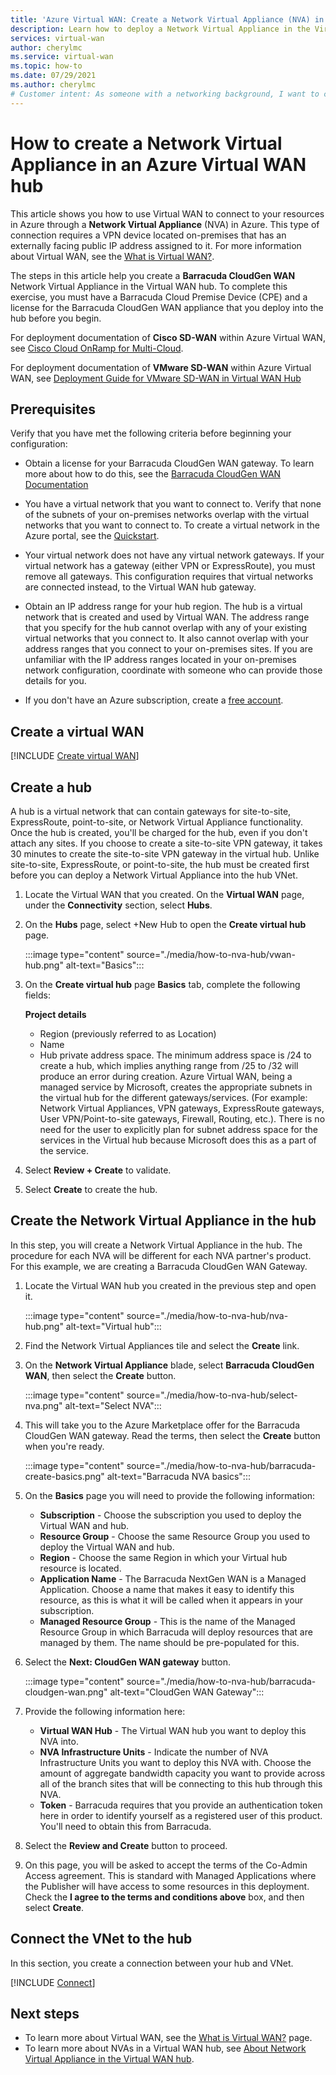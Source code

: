 ```yaml
---
title: 'Azure Virtual WAN: Create a Network Virtual Appliance (NVA) in the hub'
description: Learn how to deploy a Network Virtual Appliance in the Virtual WAN hub.
services: virtual-wan
author: cherylmc
ms.service: virtual-wan
ms.topic: how-to
ms.date: 07/29/2021
ms.author: cherylmc
# Customer intent: As someone with a networking background, I want to create a Network Virtual Appliance (NVA) in my Virtual WAN hub.
---
```

# How to create a Network Virtual Appliance in an Azure Virtual WAN hub

This article shows you how to use Virtual WAN to connect to your resources in Azure through a **Network Virtual Appliance** (NVA) in Azure. This type of connection requires a VPN device located on-premises that has an externally facing public IP address assigned to it. For more information about Virtual WAN, see the [What is Virtual WAN?](virtual-wan-about.md).

The steps in this article help you create a **Barracuda CloudGen WAN** Network Virtual Appliance in the Virtual WAN hub. To complete this exercise, you must have a Barracuda Cloud Premise Device (CPE) and a license for the Barracuda CloudGen WAN appliance that you deploy into the hub before you begin.

For deployment documentation of **Cisco SD-WAN** within Azure Virtual WAN, see [Cisco Cloud OnRamp for Multi-Cloud](https://www.cisco.com/c/en/us/td/docs/routers/sdwan/configuration/cloudonramp/ios-xe-17/cloud-onramp-book-xe/cloud-onramp-multi-cloud.html#Cisco_Concept.dita_c61e0e7a-fff8-4080-afee-47b81e8df701). 

For deployment documentation of **VMware SD-WAN** within Azure Virtual WAN, see [Deployment Guide for VMware SD-WAN in Virtual WAN Hub](https://kb.vmware.com/s/article/82746)

## Prerequisites

Verify that you have met the following criteria before beginning your configuration:

* Obtain a license for your Barracuda CloudGen WAN gateway. To learn more about how to do this, see the [Barracuda CloudGen WAN Documentation](https://www.barracuda.com/products/cloudgenwan)

* You have a virtual network that you want to connect to. Verify that none of the subnets of your on-premises networks overlap with the virtual networks that you want to connect to. To create a virtual network in the Azure portal, see the [Quickstart](../virtual-network/quick-create-portal.md).

* Your virtual network does not have any virtual network gateways. If your virtual network has a gateway (either VPN or ExpressRoute), you must remove all gateways. This configuration requires that virtual networks are connected instead, to the Virtual WAN hub gateway.

* Obtain an IP address range for your hub region. The hub is a virtual network that is created and used by Virtual WAN. The address range that you specify for the hub cannot overlap with any of your existing virtual networks that you connect to. It also cannot overlap with your address ranges that you connect to your on-premises sites. If you are unfamiliar with the IP address ranges located in your on-premises network configuration, coordinate with someone who can provide those details for you.

* If you don't have an Azure subscription, create a [free account](https://azure.microsoft.com/free/?WT.mc_id=A261C142F).

## <a name="openvwan"></a>Create a virtual WAN

[!INCLUDE [Create virtual WAN](../../includes/virtual-wan-create-vwan-include.md)]

## <a name="hub"></a>Create a hub

A hub is a virtual network that can contain gateways for site-to-site, ExpressRoute, point-to-site,  or Network Virtual Appliance functionality. Once the hub is created, you'll be charged for the hub, even if you don't attach any sites. If you choose to create a site-to-site VPN gateway, it takes 30 minutes to create the site-to-site VPN gateway in the virtual hub. Unlike site-to-site, ExpressRoute, or point-to-site, the hub must be created first before you can deploy a Network Virtual Appliance into the hub VNet.

1. Locate the Virtual WAN that you created. On the **Virtual WAN** page, under the **Connectivity** section, select **Hubs**.
1. On the **Hubs** page, select +New Hub to open the **Create virtual hub** page.

   :::image type="content" source="./media/how-to-nva-hub/vwan-hub.png" alt-text="Basics":::
1. On the **Create virtual hub** page **Basics** tab, complete the following fields:

   **Project details**

   * Region (previously referred to as Location)
   * Name
   * Hub private address space. The minimum address space is /24 to create a hub, which implies anything range from /25 to /32 will produce an error during creation. Azure Virtual WAN, being a managed service by Microsoft, creates the appropriate subnets in the virtual hub for the different gateways/services. (For example: Network Virtual Appliances, VPN gateways, ExpressRoute gateways, User VPN/Point-to-site gateways, Firewall, Routing, etc.). There is no need for the user to explicitly plan for subnet address space for the services in the Virtual hub because Microsoft does this as a part of the service.
1. Select **Review + Create** to validate.
1. Select **Create** to create the hub.

## Create the Network Virtual Appliance in the hub

In this step, you will create a Network Virtual Appliance in the hub. The procedure for each NVA will be different for each NVA partner's product. For this example, we are creating a Barracuda CloudGen WAN Gateway.

1. Locate the Virtual WAN hub you created in the previous step and open it.

   :::image type="content" source="./media/how-to-nva-hub/nva-hub.png" alt-text="Virtual hub":::
1. Find the Network Virtual Appliances tile and select the **Create** link.
1. On the **Network Virtual Appliance** blade, select **Barracuda CloudGen WAN**, then select the **Create** button.

   :::image type="content" source="./media/how-to-nva-hub/select-nva.png" alt-text="Select NVA":::
1. This will take you to the Azure Marketplace offer for the Barracuda CloudGen WAN gateway. Read the terms, then select the **Create** button when you're ready.

   :::image type="content" source="./media/how-to-nva-hub/barracuda-create-basics.png" alt-text="Barracuda NVA basics":::
1. On the **Basics** page you will need to provide the following information:

   * **Subscription** - Choose the subscription you used to deploy the Virtual WAN and hub.
   * **Resource Group** - Choose the same Resource Group you used to deploy the Virtual WAN and hub.
   * **Region** - Choose the same Region in which your Virtual hub resource is located.
   * **Application Name** - The Barracuda NextGen WAN is a Managed Application. Choose a name that makes it easy to identify this resource, as this is what it will be called when it appears in your subscription.
   * **Managed Resource Group** - This is the name of the Managed Resource Group in which Barracuda will deploy resources that are managed by them. The name should be pre-populated for this.
1. Select the **Next: CloudGen WAN gateway** button.

   :::image type="content" source="./media/how-to-nva-hub/barracuda-cloudgen-wan.png" alt-text="CloudGen WAN Gateway":::
1. Provide the following information here:

   * **Virtual WAN Hub** - The Virtual WAN hub you want to deploy this NVA into.
   * **NVA Infrastructure Units** - Indicate the number of NVA Infrastructure Units you want to deploy this NVA with. Choose the amount of aggregate bandwidth capacity you want to provide across all of the branch sites that will be connecting to this hub through this NVA.
   * **Token** - Barracuda requires that you provide an authentication token here in order to identify yourself as a registered user of this product. You'll need to obtain this from Barracuda.
1. Select the **Review and Create** button to proceed.
1. On this page, you will be asked to accept the terms of the Co-Admin Access agreement. This is standard with Managed Applications where the Publisher will have access to some resources in this deployment. Check the **I agree to the terms and conditions above** box, and then select **Create**.

## <a name="vnet"></a>Connect the VNet to the hub

In this section, you create a connection between your hub and VNet.

[!INCLUDE [Connect](../../includes/virtual-wan-connect-vnet-hub-include.md)]

## Next steps

* To learn more about Virtual WAN, see the [What is Virtual WAN?](virtual-wan-about.md) page.
* To learn more about NVAs in a Virtual WAN hub, see [About Network Virtual Appliance in the Virtual WAN hub](about-nva-hub.md).
